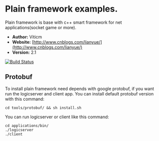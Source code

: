 # Plain framework examples.

Plain framework is base with c++ smart framework for net applications(socket game or more).

- **Author:** Viticm
- **Website:** [http://www.cnblogs.com/lianyue/](http://www.cnblogs.com/lianyue/)
- **Version:** 2.1

[![Build Status](https://travis-ci.org/viticm/plainframework.svg)](https://travis-ci.org/viticm/plainframework)

## Protobuf

To install plain framework need depends with google protobuf, if you want run the logicserver and client app.
You can install default protobuf version with this command:

```shell
cd tools/protobuf/ && sh install.sh
```

You can run logicserver or client like this command:
```shell
cd applications/bin/
./logicserver
./client
```
